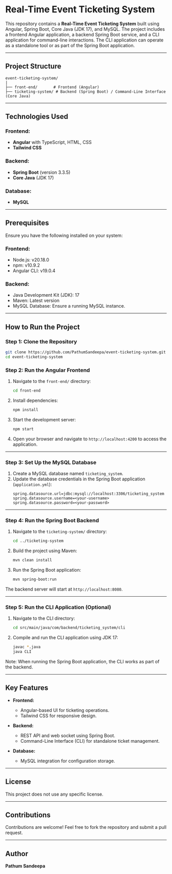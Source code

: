 # Real-Time Event Ticketing System

This repository contains a **Real-Time Event Ticketing System** built using Angular, Spring Boot, Core Java (JDK 17), and MySQL. The project includes a frontend Angular application, a backend Spring Boot service, and a CLI application for command-line interactions. The CLI application can operate as a standalone tool or as part of the Spring Boot application.

---

## Project Structure

```
event-ticketing-system/
|
├── front-end/       # Frontend (Angular)
├── ticketing-system/ # Backend (Spring Boot) / Command-Line Interface (Core Java)
```

---

## Technologies Used

### Frontend:

- **Angular** with TypeScript, HTML, CSS
- **Tailwind CSS**

### Backend:

- **Spring Boot** (version 3.3.5)
- **Core Java** (JDK 17)

### Database:

- **MySQL**

---

## Prerequisites

Ensure you have the following installed on your system:

### Frontend:

- Node.js: v20.18.0
- npm: v10.9.2
- Angular CLI: v19.0.4

### Backend:

- Java Development Kit (JDK): 17
- Maven: Latest version
- MySQL Database: Ensure a running MySQL instance.

---

## How to Run the Project

### Step 1: Clone the Repository

```bash
git clone https://github.com/PathumSandeepa/event-ticketing-system.git
cd event-ticketing-system
```

### Step 2: Run the Angular Frontend

1. Navigate to the `front-end/` directory:

   ```bash
   cd front-end
   ```

2. Install dependencies:

   ```bash
   npm install
   ```

3. Start the development server:

   ```bash
   npm start
   ```

4. Open your browser and navigate to `http://localhost:4200` to access the application.

---

### Step 3: Set Up the MySQL Database

1. Create a MySQL database named `ticketing_system`.
2. Update the database credentials in the Spring Boot application (`application.yml`):
   ```properties
   spring.datasource.url=jdbc:mysql://localhost:3306/ticketing_system
   spring.datasource.username=<your-username>
   spring.datasource.password=<your-password>
   ```

---

### Step 4: Run the Spring Boot Backend

1. Navigate to the `ticketing-system/` directory:

   ```bash
   cd ../ticketing-system
   ```

2. Build the project using Maven:

   ```bash
   mvn clean install
   ```

3. Run the Spring Boot application:

   ```bash
   mvn spring-boot:run
   ```

The backend server will start at `http://localhost:8080`.

---

### Step 5: Run the CLI Application (Optional)

1. Navigate to the CLI directory:

   ```bash
   cd src/main/java/com/backend/ticketing_system/cli
   ```

2. Compile and run the CLI application using JDK 17:

   ```bash
   javac *.java
   java CLI
   ```

Note: When running the Spring Boot application, the CLI works as part of the backend.

---

## Key Features

- **Frontend:**

    - Angular-based UI for ticketing operations.
    - Tailwind CSS for responsive design.

- **Backend:**

    - REST API and web socket using Spring Boot.
    - Command-Line Interface (CLI) for standalone ticket management.

- **Database:**

    - MySQL integration for configuration storage.

---

## License

This project does not use any specific license.

---

## Contributions

Contributions are welcome! Feel free to fork the repository and submit a pull request.

---

## Author

**Pathum Sandeepa**
